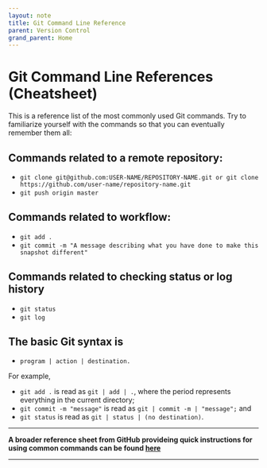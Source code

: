 ```yaml
---
layout: note
title: Git Command Line Reference
parent: Version Control
grand_parent: Home
---
```


# Git Command Line References (Cheatsheet)

This is a reference list of the most commonly used Git commands. Try to familiarize yourself with the commands so that you can eventually remember them all:

## Commands related to a remote repository:

- `git clone git@github.com:USER-NAME/REPOSITORY-NAME.git or git clone https://github.com/user-name/repository-name.git`
- `git push origin master`

## Commands related to workflow:

- `git add .`
- `git commit -m "A message describing what you have done to make this snapshot different"`

## Commands related to checking status or log history

- `git status`
- `git log`

## The basic Git syntax is

- `program | action | destination.`

For example,

- `git add .` is read as `git | add | .`, where the period represents everything in the current directory;
- `git commit -m "message"` is read as `git | commit -m | "message";`
  and
- `git status` is read as `git | status | (no destination)`.

---

**A broader reference sheet from GitHub provideing quick instructions for using common commands can be found [here](https://github.github.com/training-kit/downloads/github-git-cheat-sheet/)**

---
